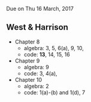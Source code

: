 Due on Thu 16 March, 2017

## West & Harrison

- Chapter 8
    - algebra: 3, 5, 6(a), 9, 10, 
    - code: **13**, 14, 15, 16
- Chapter 9
    - algebra: 9
    - code: 3, 4(a), 
- Chapter 10
    - algebra: 2
    - code: 1(a)-(b) and 1(d), 7


